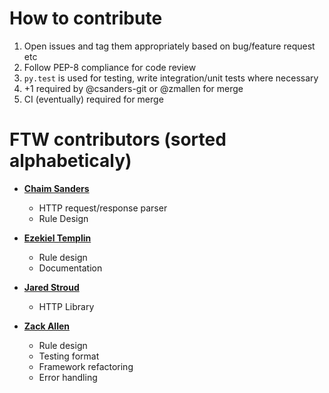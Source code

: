 How to contribute
============================================

1. Open issues and tag them appropriately based on bug/feature request etc
2. Follow PEP-8 compliance for code review
3. `py.test` is used for testing, write integration/unit tests where necessary
4. +1 required by @csanders-git or @zmallen for merge
5. CI (eventually) required for merge 

FTW contributors (sorted alphabeticaly)
============================================

* **[Chaim Sanders](https://github.com/csanders-git)**

  * HTTP request/response parser
  * Rule Design

* **[Ezekiel Templin](https://github.com/ezkl/)**

	* Rule design
  * Documentation

* **[Jared Stroud](https://github.com/jaredestroud/)**
  * HTTP Library

* **[Zack Allen](https://github.com/zmallen/)**

  * Rule design
  * Testing format
  * Framework refactoring
  * Error handling

